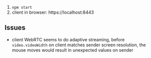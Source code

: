 1. `npm start`
2. client in browser: https://localhost:8443

## Issues

- client WebRTC seems to do adaptive streaming, before `video.videoWidth` on client matches sender screen resolution, the mouse moves would result in unexpected values on sender